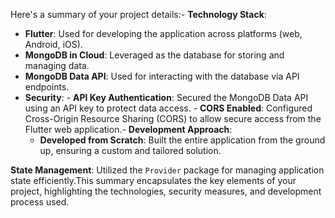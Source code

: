 Here's a summary of your project details:- 
**Technology Stack**:
  - **Flutter**: Used for developing the application across platforms (web, Android, iOS).
  - **MongoDB in Cloud**: Leveraged as the database for storing and managing data. 
  - **MongoDB Data API**: Used for interacting with the database via API endpoints.
  - **Security**:  - **API Key Authentication**: Secured the MongoDB Data API using an API key to protect data access.  - **CORS Enabled**: Configured Cross-Origin Resource Sharing (CORS) to allow secure access from the Flutter web application.- **Development Approach**:  
    - **Developed from Scratch**: Built the entire application from the ground up, ensuring a custom and tailored solution.

  **State Management**: Utilized the `Provider` package for managing application state efficiently.This summary encapsulates the key elements of your project, highlighting the technologies, security measures, and development process used.